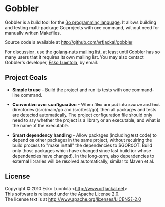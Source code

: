 
Gobbler
======

Gobbler is a build tool for the [Go programming language](http://golang.org/). It allows building and testing multi-package Go projects with one command, without need for manually written Makefiles.

Source code is available at <http://github.com/orfjackal/gobbler>

For discussion, use the [golang-nuts mailing list](http://groups.google.com/group/golang-nuts), at least until Gobbler has so many users that it requires its own mailing list. You may also contact Gobbler's developer, [Esko Luontola](http://github.com/orfjackal), by email.


Project Goals
-------------

- **Simple to use** - Build the project and run its tests with one command-line command.

- **Convention over configuration** - When files are put into source and test directories (/src/main/go and /src/test/go), then all packages and tests are detected automatically. The project configuration file should only need to say whether the project is a library or an executable, and what is the name of the executable.

- **Smart dependency handling** - Allow packages (including test code) to depend on other packages in the same project, without requiring the build process to "make install" the dependencies to $GOROOT. Build only those packages which have changed since last build (or whose dependencies have changed). In the long-term, also dependencies to external libraries will be resolved automatically, similar to Maven et al.


License
-------

Copyright © 2010 Esko Luontola <<http://www.orfjackal.net>>  
This software is released under the Apache License 2.0.  
The license text is at <http://www.apache.org/licenses/LICENSE-2.0>
